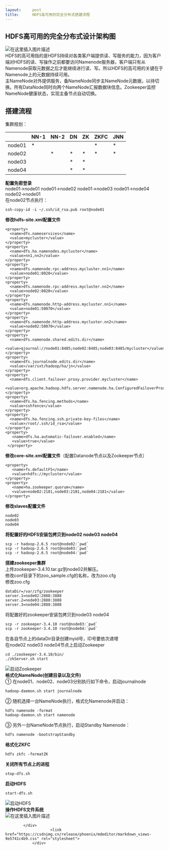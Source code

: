 ```yaml
---
layout:     post
title:      HDFS高可用的完全分布式搭建流程
---
```

<div id="article_content" class="article_content clearfix csdn-tracking-statistics" data-pid="blog" data-mod="popu_307" data-dsm="post">
								            <div id="content_views" class="markdown_views prism-atom-one-light">
							<!-- flowchart 箭头图标 勿删 -->
							<svg xmlns="http://www.w3.org/2000/svg" style="display: none;"><path stroke-linecap="round" d="M5,0 0,2.5 5,5z" id="raphael-marker-block" style="-webkit-tap-highlight-color: rgba(0, 0, 0, 0);"></path></svg>
							<h2><a id="HDFS_0"></a>HDFS高可用的完全分布式设计架构图</h2>
<p><img src="https://img-blog.csdn.net/20181010200050148?watermark/2/text/aHR0cHM6Ly9ibG9nLmNzZG4ubmV0L3NoZW5tZW5neGkxMjIw/font/5a6L5L2T/fontsize/400/fill/I0JBQkFCMA==/dissolve/70" alt="在这里插入图片描述"><br>
HDFS的高可用指的是HDFS持续对各类客户端提供读、写服务的能力，因为客户端对HDFS的读、写操作之前都要访问Namenode服务器，客户端只有从Namenode获取元数据之后才能继续进行读、写。所以HDFS的高可用的关键在于Namenode上的元数据持续可用。<br>
主NameNode对外提供服务，备NameNode同步主NameNode元数据，以待切换。所有DataNode同时向两个NameNode汇报数据块信息。Zookeeper监控NameNode健康状态，实现主备节点自动切换。</p>
<h2><a id="_6"></a>搭建流程</h2>
<p>集群规划：</p>

<table>
<thead>
<tr>
<th></th>
<th>NN-1</th>
<th>NN-2</th>
<th>DN</th>
<th>ZK</th>
<th>ZKFC</th>
<th>JNN</th>
</tr>
</thead>
<tbody>
<tr>
<td>node01</td>
<td>*</td>
<td></td>
<td></td>
<td></td>
<td>*</td>
<td>*</td>
</tr>
<tr>
<td>node02</td>
<td></td>
<td>*</td>
<td>*</td>
<td>*</td>
<td>*</td>
<td>*</td>
</tr>
<tr>
<td>node03</td>
<td></td>
<td></td>
<td>*</td>
<td>*</td>
<td></td>
<td></td>
</tr>
<tr>
<td>node04</td>
<td></td>
<td></td>
<td>*</td>
<td>*</td>
<td></td>
<td></td>
</tr>
</tbody>
</table><p><strong>配置免密登录</strong><br>
node01-&gt;node01  node01-&gt;node02  node01-&gt;node03 node01-&gt;node04 node02-&gt;node01<br>
在node02节点执行：</p>
<pre><code>ssh-copy-id -i ~/.ssh/id_rsa.pub root@node01
</code></pre>
<p><strong>修改hdfs-site.xml配置文件</strong></p>
<pre><code>&lt;property&gt;
  &lt;name&gt;dfs.nameservices&lt;/name&gt;
  &lt;value&gt;mycluster&lt;/value&gt;
&lt;/property&gt;
&lt;property&gt;
  &lt;name&gt;dfs.ha.namenodes.mycluster&lt;/name&gt;
  &lt;value&gt;nn1,nn2&lt;/value&gt;
&lt;/property&gt;
&lt;property&gt;
  &lt;name&gt;dfs.namenode.rpc-address.mycluster.nn1&lt;/name&gt;
  &lt;value&gt;node01:8020&lt;/value&gt;
&lt;/property&gt;
&lt;property&gt;
  &lt;name&gt;dfs.namenode.rpc-address.mycluster.nn2&lt;/name&gt;
  &lt;value&gt;node02:8020&lt;/value&gt;
&lt;/property&gt;
&lt;property&gt;
  &lt;name&gt;dfs.namenode.http-address.mycluster.nn1&lt;/name&gt;
  &lt;value&gt;node01:50070&lt;/value&gt;
&lt;/property&gt;
&lt;property&gt;
  &lt;name&gt;dfs.namenode.http-address.mycluster.nn2&lt;/name&gt;
  &lt;value&gt;node02:50070&lt;/value&gt;
&lt;/property&gt;
&lt;property&gt;
  &lt;name&gt;dfs.namenode.shared.edits.dir&lt;/name&gt;
  &lt;value&gt;qjournal://node01:8485;node02:8485;node03:8485/mycluster&lt;/value&gt;
&lt;/property&gt;
&lt;property&gt;
  &lt;name&gt;dfs.journalnode.edits.dir&lt;/name&gt;
  &lt;value&gt;/var/sxt/hadoop/ha/jn&lt;/value&gt;
&lt;/property&gt;
&lt;property&gt;
  &lt;name&gt;dfs.client.failover.proxy.provider.mycluster&lt;/name&gt;
  &lt;value&gt;org.apache.hadoop.hdfs.server.namenode.ha.ConfiguredFailoverProxyProvider&lt;/value&gt;
&lt;/property&gt;
&lt;property&gt;
  &lt;name&gt;dfs.ha.fencing.methods&lt;/name&gt;
  &lt;value&gt;sshfence&lt;/value&gt;
&lt;/property&gt;
&lt;property&gt;
  &lt;name&gt;dfs.ha.fencing.ssh.private-key-files&lt;/name&gt;
  &lt;value&gt;/root/.ssh/id_rsa&lt;/value&gt;
&lt;/property&gt;
&lt;property&gt;
   &lt;name&gt;dfs.ha.automatic-failover.enabled&lt;/name&gt;
   &lt;value&gt;true&lt;/value&gt;
 &lt;/property&gt;
</code></pre>
<p><strong>修改core-site.xml配置文件</strong>（配置Datanode节点以及Zookeeper节点）</p>
<pre><code>&lt;property&gt;
   &lt;name&gt;fs.defaultFS&lt;/name&gt;
   &lt;value&gt;hdfs://mycluster&lt;/value&gt;
&lt;/property&gt;
&lt;property&gt;
   &lt;name&gt;ha.zookeeper.quorum&lt;/name&gt;
   &lt;value&gt;node02:2181,node03:2181,node04:2181&lt;/value&gt;
&lt;/property&gt;
</code></pre>
<p><strong>修改slaves配置文件</strong></p>
<pre><code>node02
node03
node04
</code></pre>
<p><strong>将配置好的HDFS安装包拷贝到node02 node03 node04</strong></p>
<pre><code>scp -r hadoop-2.6.5 root@node02:`pwd`
scp -r hadoop-2.6.5 root@node03:`pwd`
scp -r hadoop-2.6.5 root@node04:`pwd`
</code></pre>
<p><strong>搭建zookeeper集群</strong><br>
上传zookeeper-3.4.10.tar.gz到node02并解压。<br>
修改conf目录下的zoo_sample.cfg的名称，改为zoo.cfg<br>
修改zoo.cfg</p>
<pre><code>dataDir=/var/zfg/zookeeper
server.1=node02:2888:3888
server.2=node03:2888:3888
server.3=node04:2888:3888
</code></pre>
<p>将配置好的zookeeper安装包拷贝到node03 node04</p>
<pre><code>scp -r zookeeper-3.4.10 root@node03:`pwd`
scp -r zookeeper-3.4.10 root@node04:`pwd`
</code></pre>
<p>在各自节点上的dataDir目录创建myid号，ID号要依次递增<br>
在node02 node03 node04节点上启动Zookeeper</p>
<pre><code>cd ./zookeeper-3.4.10/bin/
./zkServer.sh start
</code></pre>
<p><img src="https://img-blog.csdn.net/20181011165824726?watermark/2/text/aHR0cHM6Ly9ibG9nLmNzZG4ubmV0L3NoZW5tZW5neGkxMjIw/font/5a6L5L2T/fontsize/400/fill/I0JBQkFCMA==/dissolve/70" alt="启动Zookeeper"><br>
<strong>格式化NameNode(创建目录以及文件)</strong><br>
①	在node01、node02、node03分别执行如下命令，启动journalnode</p>
<pre><code>hadoop-daemon.sh start journalnode
</code></pre>
<p>②	随机选择一台NameNode执行，格式化Namenode并启动：</p>
<pre><code>hdfs namenode -format
hadoop-daemon.sh start namenode
</code></pre>
<p>③	另外一台NameNode节点执行，启动Standby Namenode：</p>
<pre><code>hdfs namenode -bootstrapStandby
</code></pre>
<p><strong>格式化ZKFC</strong></p>
<pre><code>hdfs zkfc -formatZK
</code></pre>
<p><strong>关闭所有节点上的进程</strong></p>
<pre><code>stop-dfs.sh
</code></pre>
<p><strong>启动HDFS</strong></p>
<pre><code>start-dfs.sh
</code></pre>
<p><img src="https://img-blog.csdn.net/20181011170234636?watermark/2/text/aHR0cHM6Ly9ibG9nLmNzZG4ubmV0L3NoZW5tZW5neGkxMjIw/font/5a6L5L2T/fontsize/400/fill/I0JBQkFCMA==/dissolve/70" alt="启动HDFS"><br>
<strong>操作HDFS文件系统</strong><br>
<img src="https://img-blog.csdn.net/20181011170445365?watermark/2/text/aHR0cHM6Ly9ibG9nLmNzZG4ubmV0L3NoZW5tZW5neGkxMjIw/font/5a6L5L2T/fontsize/400/fill/I0JBQkFCMA==/dissolve/70" alt="在这里插入图片描述"></p>

            </div>
						<link href="https://csdnimg.cn/release/phoenix/mdeditor/markdown_views-9e5741c4b9.css" rel="stylesheet">
                </div>